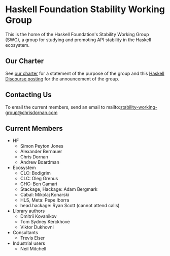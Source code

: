 # Haskell Foundation Stability Working Group

This is the home of the Haskell Foundation's Stability Working Group (SWG), a group for studying and
promoting API stability in the Haskell ecosystem.

## Our Charter

See [our charter](charter/CHARTER.md) for a statement of the purpose of the group and this
[Haskell Discourse
posting](https://discourse.haskell.org/t/haskell-foundation-stability-working-group/4026)
for the announcement of the group.

## Contacting Us

To email the current members, send an email to mailto:stability-working-group@chrisdornan.com

## Current Members

- HF
  - Simon Peyton Jones
  - Alexander Bernauer
  - Chris Dornan
  - Andrew Boardman
- Ecosystem
  - CLC: Bodigrim
  - CLC: Oleg Grenus
  - GHC: Ben Gamari
  - Stackage, Hackage: Adam Bergmark
  - Cabal: Mikolaj Konarski
  - HLS, Meta: Pepe Iborra
  - head.hackage: Ryan Scott (cannot attend calls)
- Library authors
  - Dmitrii Kovanikov
  - Tom Sydney Kerckhove
  - Viktor Dukhovni
- Consultants
  - Trevis Elser
- Industrial users
  - Neil Mitchell

